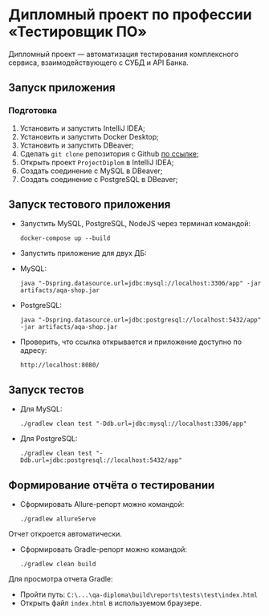 # Дипломный проект по профессии «Тестировщик ПО»
Дипломный проект — автоматизация тестирования комплексного сервиса, взаимодействующего с СУБД и API Банка.
## Запуск приложения
### Подготовка
1. Установить и запустить IntelliJ IDEA;
2. Установить и запустить Docker Desktop;
3. Установить и запустить DBeaver;
4. Сделать `git clone` репозитория с Github [по ссылке](https://github.com/YackovPetrov/NADiplom);
5. Открыть проект `ProjectDiplom` в IntelliJ IDEA;
6. Создать соединение с MySQL в DBeaver;
7. Создать соединение с PostgreSQL в DBeaver;

## Запуск тестового приложения
- Запустить MySQL, PostgreSQL, NodeJS через терминал командой:
    ```
   docker-compose up --build
   ```
- Запустить приложение для двух ДБ:
* MySQL:
    ```
   java "-Dspring.datasource.url=jdbc:mysql://localhost:3306/app" -jar artifacts/aqa-shop.jar
    ```
* PostgreSQL:
   ```
   java "-Dspring.datasource.url=jdbc:postgresql://localhost:5432/app" -jar artifacts/aqa-shop.jar
   ```
- Проверить, что ссылка открывается и приложение доступно по адресу:
   ```
   http://localhost:8080/
   ```

## Запуск тестов

- Для MySQL:
   ```
   ./gradlew clean test "-Ddb.url=jdbc:mysql://localhost:3306/app"
   ```
- Для PostgreSQL:
   ```
   ./gradlew clean test "-Ddb.url=jdbc:postgresql://localhost:5432/app"
   ```

## Формирование отчёта о тестировании
* Сформировать Allure-репорт можно командой:
   ```
   ./gradlew allureServe
   ```
Отчет откроется автоматически.
* Сформировать Gradle-репорт можно командой:
   ```
   ./gradlew clean build
   ```
Для просмотра отчета Gradle:
* Пройти путь: `C:\...\qa-diploma\build\reports\tests\test\index.html`
* Открыть файл `index.html` в используемом браузере. 